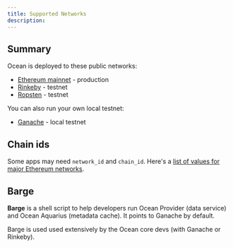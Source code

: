 ```yaml
---
title: Supported Networks
description: 
---
```


## Summary

Ocean is deployed to these public networks:

- [Ethereum mainnet](/concepts/network-ethmainnet/) - production
- [Rinkeby](/concepts/network-rinkeby/) - testnet
- [Ropsten](/concepts/network-ropsten) - testnet

You can also run your own local testnet:

- [Ganache](/concepts/network-local) - local testnet

## Chain ids

Some apps may need `network_id` and `chain_id`. Here's a [list of values for major Ethereum networks](https://medium.com/@piyopiyo/list-of-ethereums-major-network-and-chain-ids-2bc58e928508).

## Barge

**Barge** is a shell script to help developers run Ocean Provider (data service) and Ocean Aquarius (metadata cache). It points to Ganache by default.

Barge is used used extensively by the Ocean core devs (with Ganache or Rinkeby).

<repo name="barge"></repo>
